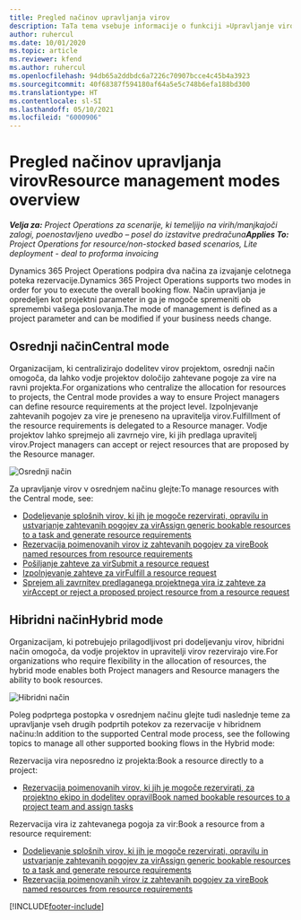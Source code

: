 ```yaml
---
title: Pregled načinov upravljanja virov
description: TaTa tema vsebuje informacije o funkciji »Upravljanje virov« v storitvi Dynamics 365 Project Operations.
author: ruhercul
ms.date: 10/01/2020
ms.topic: article
ms.reviewer: kfend
ms.author: ruhercul
ms.openlocfilehash: 94db65a2ddbdc6a7226c70907bcce4c45b4a3923
ms.sourcegitcommit: 40f68387f594180af64a5e5c748b6efa188bd300
ms.translationtype: HT
ms.contentlocale: sl-SI
ms.lasthandoff: 05/10/2021
ms.locfileid: "6000906"
---
```

# <a name="resource-management-modes-overview"></a><span data-ttu-id="91b42-103">Pregled načinov upravljanja virov</span><span class="sxs-lookup"><span data-stu-id="91b42-103">Resource management modes overview</span></span>

<span data-ttu-id="91b42-104">_**Velja za:** Project Operations za scenarije, ki temeljijo na virih/manjkajoči zalogi, poenostavljeno uvedbo – posel do izstavitve predračuna_</span><span class="sxs-lookup"><span data-stu-id="91b42-104">_**Applies To:** Project Operations for resource/non-stocked based scenarios, Lite deployment - deal to proforma invoicing_</span></span>


<span data-ttu-id="91b42-105">Dynamics 365 Project Operations podpira dva načina za izvajanje celotnega poteka rezervacije.</span><span class="sxs-lookup"><span data-stu-id="91b42-105">Dynamics 365 Project Operations supports two modes in order for you to execute the overall booking flow.</span></span> <span data-ttu-id="91b42-106">Način upravljanja je opredeljen kot projektni parameter in ga je mogoče spremeniti ob spremembi vašega poslovanja.</span><span class="sxs-lookup"><span data-stu-id="91b42-106">The mode of management is defined as a project parameter and can be modified if your business needs change.</span></span>    

## <a name="central-mode"></a><span data-ttu-id="91b42-107">Osrednji način</span><span class="sxs-lookup"><span data-stu-id="91b42-107">Central mode</span></span>
<span data-ttu-id="91b42-108">Organizacijam, ki centralizirajo dodelitev virov projektom, osrednji način omogoča, da lahko vodje projektov določijo zahtevane pogoje za vire na ravni projekta.</span><span class="sxs-lookup"><span data-stu-id="91b42-108">For organizations who centralize the allocation for resources to projects, the Central mode provides a way to ensure Project managers can define resource requirements at the project level.</span></span> <span data-ttu-id="91b42-109">Izpolnjevanje zahtevanih pogojev za vire je preneseno na upravitelja virov.</span><span class="sxs-lookup"><span data-stu-id="91b42-109">Fulfillment of the resource requirements is delegated to a Resource manager.</span></span> <span data-ttu-id="91b42-110">Vodje projektov lahko sprejmejo ali zavrnejo vire, ki jih predlaga upravitelj virov.</span><span class="sxs-lookup"><span data-stu-id="91b42-110">Project managers can accept or reject resources that are proposed by the Resource manager.</span></span>

![Osrednji način](./media/resource-management-central.png)

<span data-ttu-id="91b42-112">Za upravljanje virov v osrednjem načinu glejte:</span><span class="sxs-lookup"><span data-stu-id="91b42-112">To manage resources with the Central mode, see:</span></span>

- [<span data-ttu-id="91b42-113">Dodeljevanje splošnih virov, ki jih je mogoče rezervirati, opravilu in ustvarjanje zahtevanih pogojev za vir</span><span class="sxs-lookup"><span data-stu-id="91b42-113">Assign generic bookable resources to a task and generate resource requirements</span></span>](/dynamics365/project-service/assign-generic-bookable-resource)
- [<span data-ttu-id="91b42-114">Rezervacija poimenovanih virov iz zahtevanih pogojev za vire</span><span class="sxs-lookup"><span data-stu-id="91b42-114">Book named resources from resource requirements</span></span>](/dynamics365/project-service/book-named-resource)
- [<span data-ttu-id="91b42-115">Pošiljanje zahteve za vir</span><span class="sxs-lookup"><span data-stu-id="91b42-115">Submit a resource request</span></span>](/dynamics365/project-service/submit-resource-request)
- [<span data-ttu-id="91b42-116">Izpolnjevanje zahteve za vir</span><span class="sxs-lookup"><span data-stu-id="91b42-116">Fulfill a resource request</span></span>](/dynamics365/project-service/resource-management-fulfill-requests)
- [<span data-ttu-id="91b42-117">Sprejem ali zavrnitev predlaganega projektnega vira iz zahteve za vir</span><span class="sxs-lookup"><span data-stu-id="91b42-117">Accept or reject a proposed project resource from a resource request</span></span>](/dynamics365/project-service/accept-reject-proposed-resource)

## <a name="hybrid-mode"></a><span data-ttu-id="91b42-118">Hibridni način</span><span class="sxs-lookup"><span data-stu-id="91b42-118">Hybrid mode</span></span>
<span data-ttu-id="91b42-119">Organizacijam, ki potrebujejo prilagodljivost pri dodeljevanju virov, hibridni način omogoča, da vodje projektov in upravitelji virov rezervirajo vire.</span><span class="sxs-lookup"><span data-stu-id="91b42-119">For organizations who require flexibility in the allocation of resources, the hybrid mode enables both Project managers and Resource managers the ability to book resources.</span></span>

![Hibridni način](./media/resource-management-hybrid.png)

<span data-ttu-id="91b42-121">Poleg podprtega postopka v osrednjem načinu glejte tudi naslednje teme za upravljanje vseh drugih podprtih potekov za rezervacije v hibridnem načinu:</span><span class="sxs-lookup"><span data-stu-id="91b42-121">In addition to the supported Central mode process, see the following topics to manage all other supported booking flows in the Hybrid mode:</span></span>

<span data-ttu-id="91b42-122">Rezervacija vira neposredno iz projekta:</span><span class="sxs-lookup"><span data-stu-id="91b42-122">Book a resource directly to a project:</span></span>
- [<span data-ttu-id="91b42-123">Rezervacija poimenovanih virov, ki jih je mogoče rezervirati, za projektno ekipo in dodelitev opravil</span><span class="sxs-lookup"><span data-stu-id="91b42-123">Book named bookable resources to a project team and assign tasks</span></span>](/dynamics365/project-service/assign-named-bookable-resource)

<span data-ttu-id="91b42-124">Rezervacija vira iz zahtevanega pogoja za vir:</span><span class="sxs-lookup"><span data-stu-id="91b42-124">Book a resource from a resource requirement:</span></span>
- [<span data-ttu-id="91b42-125">Dodeljevanje splošnih virov, ki jih je mogoče rezervirati, opravilu in ustvarjanje zahtevanih pogojev za vir</span><span class="sxs-lookup"><span data-stu-id="91b42-125">Assign generic bookable resources to a task and generate resource requirements</span></span>](/dynamics365/project-service/assign-generic-bookable-resource)
- [<span data-ttu-id="91b42-126">Rezervacija poimenovanih virov iz zahtevanih pogojev za vire</span><span class="sxs-lookup"><span data-stu-id="91b42-126">Book named resources from resource requirements</span></span>](/dynamics365/project-service/book-named-resource)


[!INCLUDE[footer-include](../includes/footer-banner.md)]
